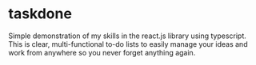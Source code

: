 # taskdone
Simple demonstration of my skills in the react.js library using typescript. This is clear, multi-functional to-do lists to easily manage your ideas and work from anywhere so you never forget anything again. 
